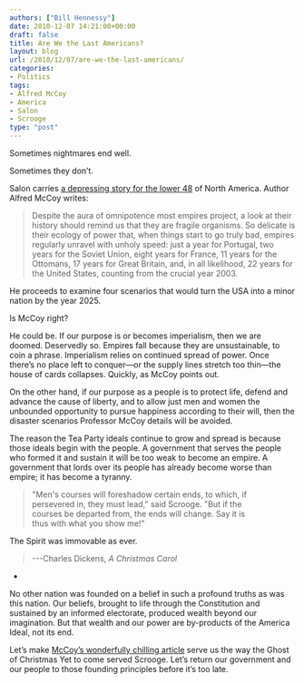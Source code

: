 ```yaml
---
authors: ["Bill Hennessy"]
date: 2010-12-07 14:21:00+00:00
draft: false
title: Are We the Last Americans?
layout: blog
url: /2010/12/07/are-we-the-last-americans/
categories:
- Politics
tags:
- Alfred McCoy
- America
- Salon
- Scrooge
type: "post"
---
```


Sometimes nightmares end well.

Sometimes they don’t.

Salon carries [a depressing story for the lower 48](https://www.salon.com/news/us_economy/index.html?story=/news/feature/2010/12/06/america_collapse_2025) of North America. Author Alfred McCoy writes:

> Despite the aura of omnipotence most empires project, a look at their history should remind us that they are fragile organisms. So delicate is their ecology of power that, when things start to go truly bad, empires regularly unravel with unholy speed: just a year for Portugal, two years for the Soviet Union, eight years for France, 11 years for the Ottomans, 17 years for Great Britain, and, in all likelihood, 22 years for the United States, counting from the crucial year 2003.
> 
> 

He proceeds to examine four scenarios that would turn the USA into a minor nation by the year 2025.

Is McCoy right?

He could be. If our purpose is or becomes imperialism, then we are doomed. Deservedly so. Empires fall because they are unsustainable, to coin a phrase. Imperialism relies on continued spread of power. Once there’s no place left to conquer—or the supply lines stretch too thin—the house of cards collapses. Quickly, as McCoy points out.

On the other hand, if our purpose as a people is to protect life, defend and advance the cause of liberty, and to allow just men and women the unbounded opportunity to pursue happiness according to their will, then the disaster scenarios Professor McCoy details will be avoided.

The reason the Tea Party ideals continue to grow and spread is because those ideals begin with the people. A government that serves the people who formed it and sustain it will be too weak to become an empire. A government that lords over its people has already become worse than empire; it has become a tyranny.

> "Men's courses will foreshadow certain ends, to which, if  
persevered in, they must lead," said Scrooge. "But if the  
courses be departed from, the ends will change. Say it is  
thus with what you show me!"  
  
The Spirit was immovable as ever.
> 
> ---Charles Dickens, _A Christmas Carol_
> 
> 
    
*




No other nation was founded on a belief in such a profound truths as was this nation. Our beliefs, brought to life through the Constitution and sustained by an informed electorate, produced wealth beyond our imagination. But that wealth and our power are by-products of the America Ideal, not its end. 




Let’s make [McCoy’s wonderfully chilling article](https://www.salon.com/news/us_economy/index.html?story=/news/feature/2010/12/06/america_collapse_2025) serve us the way the Ghost of Christmas Yet to come served Scrooge. Let’s return our government and our people to those founding principles before it’s too late. 

